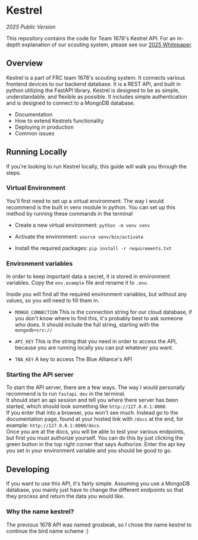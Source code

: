 # Kestrel

_2025 Public Version_

This repository contains the code for Team 1678's Kestrel API. For an in-depth explanation of our scouting system, please see our [2025 Whitepaper]().

## Overview 

Kestrel is a part of FRC team 1678's scouting system. It connects various frontend devices to our backend database. It is a REST API, and built in python utilizing the FastAPI library. Kestrel is designed to be as simple, understandable, and flexible as possible. It includes simple authentication and is designed to connect to a MongoDB database.
* Documentation 
* How to extend Kestrels functionality 
* Deploying in production
* Common issues 


## Running Locally

If you're looking to run Kestrel locally, this guide will walk you through the steps.

### Virtual Environment  
You'll first need to set up a virtual environment. The way I would recommend is the built in venv module in python. You can set up this method by running these commands in the terminal

* Create a new virtual environment: `python -m venv venv`

* Activate the environment: `source venv/bin/activate`

* Install the required packages: `pip install -r requirements.txt`


### Environment variables
In order to keep important data a secret, it is stored in environment variables. Copy the `env.example` file and rename it to `.env`.

 Inside you will find all the required environment variables, but without any values, so you will need to fill them in. 

* `MONGO_CONNECTION` This is the connection string for our cloud database, if you don't know where to find this, it's probably best to ask someone who does. It should include the full string, starting with the `mongodb+srv://`

* `API_KEY` This is the string that you need in order to access the API, because you are running locally you can put whatever you want.

* `TBA_KEY` A key to access The Blue Alliance's API

### Starting the API server

To start the API server, there are a few ways. The way I would personally recommend is to run `fastapi dev` in the terminal.   
It should start an api session and tell you where there server has been started, which should look something like `http://127.0.0.1:8000`.   
If you enter that into a browser, you won't see much. Instead go to the documentation page, found at your hosted link with `/docs` at the end, for example: `http://127.0.0.1:8000/docs`.  
Once you are at the docs, you will be able to test your various endpoints, but first you must authorize yourself. You can do this by just clicking the green button in the top right corner that says Authorize. Enter the api key you set in your environment variable and you should be good to go.

## Developing 

If you want to use this API, it's fairly simple. Assuming you use a MongoDB database, you mainly just have to change the different endpoints so that they process and return the data you would like.

### Why the name kestrel?
The previous 1678 API was named grosbeak, so I chose the name kestrel to continue the bird name scheme :)